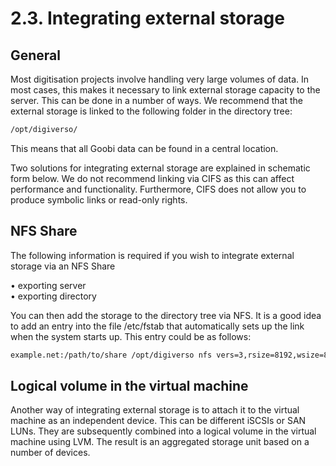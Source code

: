 # 2.3. Integrating external storage

## **General**

Most digitisation projects involve handling very large volumes of data. In most cases, this makes it necessary to link external storage capacity to the server. This can be done in a number of ways. We recommend that the external storage is linked to the following folder in the directory tree:

```bash
/opt/digiverso/
```

This means that all Goobi data can be found in a central location.

Two solutions for integrating external storage are explained in schematic form below. We do not recommend linking via CIFS as this can affect performance and functionality. Furthermore, CIFS does not allow you to produce symbolic links or read-only rights.

## **NFS Share**

The following information is required if you wish to integrate external storage via an NFS Share

• exporting server  
• exporting directory

You can then add the storage to the directory tree via NFS. It is a good idea to add an entry into the file /etc/fstab that automatically sets up the link when the system starts up. This entry could be as follows:

```bash
example.net:/path/to/share /opt/digiverso nfs vers=3,rsize=8192,wsize=8192,soft,intr,rw,auto 0 0
```

## **Logical volume in the virtual machine**

Another way of integrating external storage is to attach it to the virtual machine as an independent device. This can be different iSCSIs or SAN LUNs. They are subsequently combined into a logical volume in the virtual machine using LVM. The result is an aggregated storage unit based on a number of devices.

